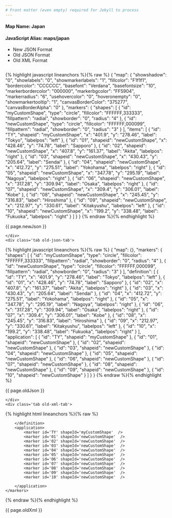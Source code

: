 ```yaml
---
# Front matter (even empty) required for Jekyll to process
---
```


#### Map Name: Japan

#### JavaScript Alias: maps/japan


<ul class='code-tabs'>
    <li class='active'>
        <a data-toggle='new-json'>New JSON Format</a>
    </li>
    <li>
        <a data-toggle='old-json'>Old JSON Format</a>
    </li>
    <li>
        <a data-toggle='old-xml'>Old XML Format</a>
    </li>
</ul>
<div class='tab-content'>
    <pre class='plain-code'></pre>
    <div class='tab new-json-tab active'>
{% highlight javascript lineanchors %}{% raw %}
{
    "map": {
        "showshadow": "0",
        "showlabels": "0",
        "showmarkerlabels": "1",
        "fillcolor": "F1f1f1",
        "bordercolor": "CCCCCC",
        "basefont": "Verdana",
        "basefontsize": "10",
        "markerbordercolor": "000000",
        "markerbgcolor": "FF5904",
        "markerradius": "6",
        "usehovercolor": "0",
        "hoveronempty": "0",
        "showmarkertooltip": "1",
        "canvasBorderColor": "375277",
        "canvasBorderAlpha": "0"
    },
    "markers": {
        "shapes": [
            {
                "id": "myCustomShape",
                "type": "circle",
                "fillcolor": "FFFFFF,333333",
                "fillpattern": "radial",
                "showborder": "0",
                "radius": "4"
            },
            {
                "id": "newCustomShape",
                "type": "circle",
                "fillcolor": "FFFFFF,000099",
                "fillpattern": "radial",
                "showborder": "0",
                "radius": "3"
            }
        ],
        "items": [
            {
                "id": "TY",
                "shapeid": "myCustomShape",
                "x": "401.9",
                "y": "278.46",
                "label": "Tokyo",
                "labelpos": "left"
            },
            {
                "id": "01",
                "shapeid": "newCustomShape",
                "x": "428.46",
                "y": "74.78",
                "label": "Sapporo"
            },
            {
                "id": "02",
                "shapeid": "newCustomShape",
                "x": "407.8",
                "y": "161.37",
                "label": "Akita",
                "labelpos": "right"
            },
            {
                "id": "03",
                "shapeid": "newCustomShape",
                "x": "430.43",
                "y": "205.64",
                "label": "Sendai"
            },
            {
                "id": "04",
                "shapeid": "newCustomShape",
                "x": "412.72",
                "y": "275.51",
                "label": "Yokohama",
                "labelpos": "right"
            },
            {
                "id": "05",
                "shapeid": "newCustomShape",
                "x": "347.78",
                "y": "295.19",
                "label": "Nagoya",
                "labelpos": "right"
            },
            {
                "id": "06",
                "shapeid": "newCustomShape",
                "x": "317.28",
                "y": "309.94",
                "label": "Osaka",
                "labelpos": "right"
            },
            {
                "id": "07",
                "shapeid": "newCustomShape",
                "x": "309.4",
                "y": "306.01",
                "label": "Kobe"
            },
            {
                "id": "08",
                "shapeid": "newCustomShape",
                "x": "245.45",
                "y": "316.83",
                "label": "Hiroshima"
            },
            {
                "id": "09",
                "shapeid": "newCustomShape",
                "x": "212.97",
                "y": "330.61",
                "label": "Kitakyushu",
                "labelpos": "left"
            },
            {
                "id": "10",
                "shapeid": "newCustomShape",
                "x": "199.2",
                "y": "338.48",
                "label": "Fukuoka",
                "labelpos": "right"
            }
        ]
    }
}
{% endraw %}{% endhighlight %}


<p class='text-success'>{{ page.newJson }}</p>

    </div>
    <div class='tab old-json-tab'>
{% highlight javascript lineanchors %}{% raw %}
{
    "map": {},
    "markers": {
        "shapes": [
            {
                "id": "myCustomShape",
                "type": "circle",
                "fillcolor": "FFFFFF,333333",
                "fillpattern": "radial",
                "showborder": "0",
                "radius": "4"
            },
            {
                "id": "newCustomShape",
                "type": "circle",
                "fillcolor": "FFFFFF,000099",
                "fillpattern": "radial",
                "showborder": "0",
                "radius": "3"
            }
        ],
        "definition": [
            {
                "id": "TY",
                "x": "401.9",
                "y": "278.46",
                "label": "Tokyo",
                "labelpos": "left"
            },
            {
                "id": "01",
                "x": "428.46",
                "y": "74.78",
                "label": "Sapporo"
            },
            {
                "id": "02",
                "x": "407.8",
                "y": "161.37",
                "label": "Akita",
                "labelpos": "right"
            },
            {
                "id": "03",
                "x": "430.43",
                "y": "205.64",
                "label": "Sendai"
            },
            {
                "id": "04",
                "x": "412.72",
                "y": "275.51",
                "label": "Yokohama",
                "labelpos": "right"
            },
            {
                "id": "05",
                "x": "347.78",
                "y": "295.19",
                "label": "Nagoya",
                "labelpos": "right"
            },
            {
                "id": "06",
                "x": "317.28",
                "y": "309.94",
                "label": "Osaka",
                "labelpos": "right"
            },
            {
                "id": "07",
                "x": "309.4",
                "y": "306.01",
                "label": "Kobe"
            },
            {
                "id": "08",
                "x": "245.45",
                "y": "316.83",
                "label": "Hiroshima"
            },
            {
                "id": "09",
                "x": "212.97",
                "y": "330.61",
                "label": "Kitakyushu",
                "labelpos": "left"
            },
            {
                "id": "10",
                "x": "199.2",
                "y": "338.48",
                "label": "Fukuoka",
                "labelpos": "right"
            }
        ],
        "application": [
            {
                "id": "TY",
                "shapeid": "myCustomShape"
            },
            {
                "id": "01",
                "shapeid": "newCustomShape"
            },
            {
                "id": "02",
                "shapeid": "newCustomShape"
            },
            {
                "id": "03",
                "shapeid": "newCustomShape"
            },
            {
                "id": "04",
                "shapeid": "newCustomShape"
            },
            {
                "id": "05",
                "shapeid": "newCustomShape"
            },
            {
                "id": "06",
                "shapeid": "newCustomShape"
            },
            {
                "id": "07",
                "shapeid": "newCustomShape"
            },
            {
                "id": "08",
                "shapeid": "newCustomShape"
            },
            {
                "id": "09",
                "shapeid": "newCustomShape"
            },
            {
                "id": "10",
                "shapeid": "newCustomShape"
            }
        ]
    }
}
{% endraw %}{% endhighlight %}


<p class='text-success'>{{ page.oldJson }}</p>

    </div>
    <div class='tab old-xml-tab'>
{% highlight html lineanchors %}{% raw %}
<map>
	<markers>
	    <shapes>
		    <shape id='myCustomShape' type='circle' fillColor='FFFFFF,333333' fillPattern='radial' showBorder='0' radius='4'/>
			 <shape id='newCustomShape' type='circle' fillColor='FFFFFF,000099' fillPattern='radial' showBorder='0' radius='3'/>
		</shapes>
		<definition>
			<marker id='TY' x='401.9' y='278.46' label='Tokyo' labelPos='left'  />
			<marker id='01' x='428.46' y='74.78' label='Sapporo'  />
			<marker id='02' x='407.8' y='161.37' label='Akita' labelPos='right' />
			<marker id='03' x='430.43' y='205.64' label='Sendai'  />
			<marker id='04' x='412.72' y='275.51' label='Yokohama' labelPos='right'  />
			<marker id='05' x='347.78' y='295.19' label='Nagoya' labelPos='right' />
			<marker id='06' x='317.28' y='309.94' label='Osaka' labelPos='right' />
			<marker id='07' x='309.4' y='306.01' label='Kobe'  />
			<marker id='08' x='245.45' y='316.83' label='Hiroshima'  />
			<marker id='09' x='212.97' y='330.61' label='Kitakyushu' labelPos='left'  />
			<marker id='10' x='199.2' y='338.48' label='Fukuoka' labelPos='right' />

		</definition>
		<application>
			<marker id='TY' shapeId='myCustomShape'  />
			<marker id='01' shapeId='newCustomShape'  />
			<marker id='02' shapeId='newCustomShape'  />
			<marker id='03' shapeId='newCustomShape'  />
			<marker id='04' shapeId='newCustomShape'  />
			<marker id='05' shapeId='newCustomShape'  />
			<marker id='06' shapeId='newCustomShape'  />
			<marker id='07' shapeId='newCustomShape'  />
			<marker id='08' shapeId='newCustomShape'  />
			<marker id='09' shapeId='newCustomShape'  />
			<marker id='10' shapeId='newCustomShape'  />

		</application>
	</markers>
</map>
{% endraw %}{% endhighlight %}

<p class='text-success'>{{ page.oldXml }}</p>

</div>
</div>
